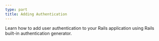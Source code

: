 ```yaml
---
type: part
title: Adding Authentication
---
```


Learn how to add user authentication to your Rails application using Rails built-in authentication generator.